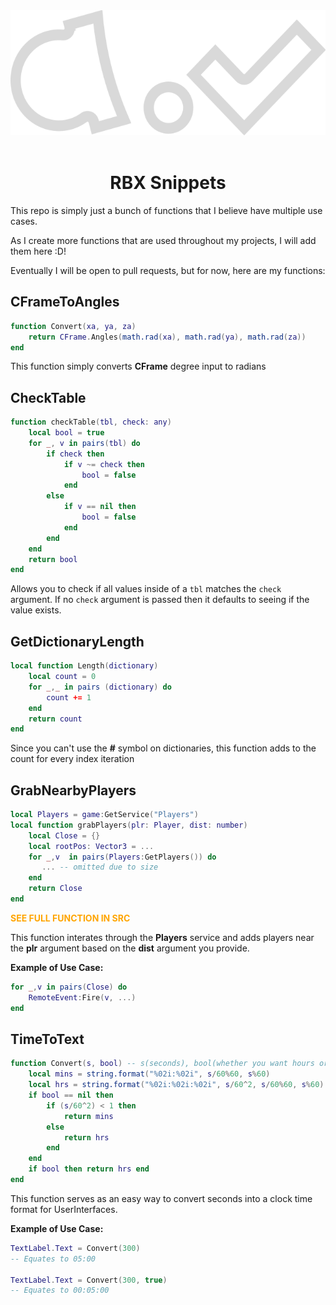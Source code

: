 <div align="center">
    <a><img src="/APointProven.svg" alt="APointProven" height="200" /></a>
<div>&nbsp;</div>

# RBX Snippets
</div>
This repo is simply just a bunch of functions that I believe have multiple use cases.

As I create more functions that are used throughout my projects, I will add them here :D!

Eventually I will be open to pull requests, but for now, here are my functions:

## CFrameToAngles

```lua
function Convert(xa, ya, za)
	return CFrame.Angles(math.rad(xa), math.rad(ya), math.rad(za))
end
```

This function simply converts **CFrame** degree input to radians

## CheckTable
```lua
function checkTable(tbl, check: any)
	local bool = true
	for _, v in pairs(tbl) do
		if check then
			if v ~= check then
				bool = false
			end
		else
			if v == nil then
				bool = false
			end
		end
	end
    return bool
end
```
Allows you to check if all values inside of a `tbl` matches the `check` argument. If no `check` argument is passed then it defaults to seeing if the value exists.

## GetDictionaryLength

```lua
local function Length(dictionary)
	local count = 0
	for _,_ in pairs (dictionary) do
		count += 1
	end
	return count
end
```

Since you can't use the **#** symbol on dictionaries, this function adds to the count for every index iteration

## GrabNearbyPlayers

```lua
local Players = game:GetService("Players")
local function grabPlayers(plr: Player, dist: number)
    local Close = {}
    local rootPos: Vector3 = ...
    for _,v  in pairs(Players:GetPlayers()) do
       ... -- omitted due to size
    end
    return Close
end
```
<span style='color:orange'>

**SEE FULL FUNCTION IN SRC**

</span>

This function interates through the **Players** service and adds players near the **plr** argument based on the **dist** argument you provide.

**Example of Use Case:**
```lua
for _,v in pairs(Close) do
    RemoteEvent:Fire(v, ...)
end
```
## TimeToText

```lua
function Convert(s, bool) -- s(seconds), bool(whether you want hours or not)
    local mins = string.format("%02i:%02i", s/60%60, s%60)
    local hrs = string.format("%02i:%02i:%02i", s/60^2, s/60%60, s%60)
    if bool == nil then
        if (s/60^2) < 1 then
            return mins
        else
            return hrs
        end
    end
    if bool then return hrs end
end
```
This function serves as an easy way to convert seconds into a clock time format for UserInterfaces.

**Example of Use Case:**
```lua
TextLabel.Text = Convert(300)
-- Equates to 05:00

TextLabel.Text = Convert(300, true)
-- Equates to 00:05:00
```

